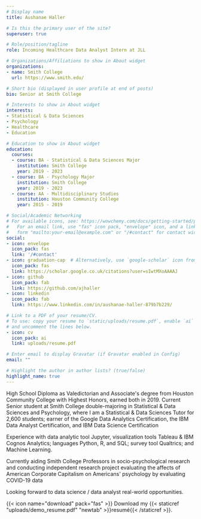 ```yaml
---
# Display name
title: Aushanae Haller

# Is this the primary user of the site?
superuser: true

# Role/position/tagline
role: Incoming Healthcare Data Analyst Intern at JLL

# Organizations/Affiliations to show in About widget
organizations:
- name: Smith College
  url: https://www.smith.edu/

# Short bio (displayed in user profile at end of posts)
bio: Senior at Smith College

# Interests to show in About widget
interests:
- Statistical & Data Sciences
- Psychology
- Healthcare
- Education

# Education to show in About widget
education:
  courses:
  - course: BA - Statistical & Data Sciences Major
    institution: Smith College
    year: 2019 - 2023
  - course: BA - Psychology Major
    institution: Smith College
    year: 2019 - 2023
  - course: AA - Multidisciplinary Studies
    institution: Houston Community College
    year: 2015 - 2019

# Social/Academic Networking
# For available icons, see: https://wowchemy.com/docs/getting-started/page-builder/#icons
#   For an email link, use "fas" icon pack, "envelope" icon, and a link in the
#   form "mailto:your-email@example.com" or "/#contact" for contact widget.
social:
- icon: envelope
  icon_pack: fas
  link: '/#contact'
- icon: graduation-cap  # Alternatively, use `google-scholar` icon from `ai` icon pack
  icon_pack: fas
  link: https://scholar.google.co.uk/citations?user=sIwtMXoAAAAJ
- icon: github
  icon_pack: fab
  link: https://github.com/ajhaller
- icon: linkedin
  icon_pack: fab
  link: https://www.linkedin.com/in/aushanae-haller-879b7b229/

# Link to a PDF of your resume/CV.
# To use: copy your resume to `static/uploads/resume.pdf`, enable `ai` icons in `params.toml`, 
# and uncomment the lines below.
- icon: cv
  icon_pack: ai
  link: uploads/resume.pdf

# Enter email to display Gravatar (if Gravatar enabled in Config)
email: ""

# Highlight the author in author lists? (true/false)
highlight_name: true
---
```


High School Diploma as Valedictorian and Associate's degree from Houston Community College with Highest Honors, earned both in 2019. Current Senior student at Smith College double-majoring in Statistical & Data Sciences and Psychology, where I am a Statistical & Data Sciences Tutor for 2,600 students; earner of the Google Data Analytics Certification, the IBM Data Analyst Certification, and IBM Data Science Certification

Experience with data analytic tool Jupyter, visualization tools Tableau & IBM Cognos Analytics; languages Python, R, and SQL; survey tool Qualtrics; and Machine Learning.

Currently aiding Smith College Professors in socio-psychological research and conducting independent research project evaluating the affects of American Corporate Capitalism on Americans' psychology by evaluating COVID-19 data

Looking forward to data science / data analyst real-world opportunities.

{{< icon name="download" pack="fas" >}} Download my {{< staticref "uploads/demo_resume.pdf" "newtab" >}}resumé{{< /staticref >}}.
